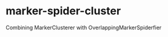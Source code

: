 marker-spider-cluster
=====================

Combining MarkerClusterer with OverlappingMarkerSpiderfier